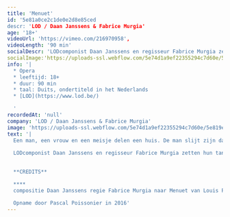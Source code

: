 ```yaml
---
title: 'Menuet'
id: '5e81a0ce2c1de0e2d8e85ced
descr: 'LOD / Daan Janssens & Fabrice Murgia'
age: '18+'
videoUrl: 'https://vimeo.com/216970958',
videoLength: '90 min'
socialDescr: 'LODcomponist Daan Janssens en regisseur Fabrice Murgia zetten hun tanden in de existentiële thema’s van Louis Paul Boons roman. De eenvoudige feiten worden drie maal na elkaar gepresenteerd, telkens door de ogen van een ander personage. De banale situatie krijgt hierdoor een tragische gelaagdheid. Eenzaamheid, schaamte en seksuele drift vormen de basis voor de 3D-visie op de mens die hier wordt getoond. Menuet schetst het portret van eenzame mensen die zweven tussen het normale en het abnormale, tussen zeggen en zwijgen. Daan Janssens en Fabrice Murgia gaan op zoek naar die spanning, in de overtuiging dat in die tussenzone het echte leven ligt.'
socialImage:'https://uploads-ssl.webflow.com/5e74d1a9ef22355294c7d60e/5e819e9be5593de53e3f8496_LOD_Menuet%20(c)%20Kurt%20Van%20der%20Elst_web.jpg'
info: '|
  * Opera
  * leeftijd: 18+
  * duur: 90 min
  * taal: Duits, ondertiteld in het Nederlands
  * [LOD](https://www.lod.be/)

  ‍'
recordedAt: 'null'
company: 'LOD / Daan Janssens & Fabrice Murgia'
image: 'https://uploads-ssl.webflow.com/5e74d1a9ef22355294c7d60e/5e819e9be5593de53e3f8496_LOD_Menuet%20(c)%20Kurt%20Van%20der%20Elst_web.jpg'
text: '|
  Een man, een vrouw en een meisje delen een huis. De man slijt zijn dagen in de vrieskelder van een bedrijf. Om de tijd te doden verzamelt hij krantenknipsels van allerhande gruwelijkheden. Zijn hyperactieve echtgenote verliest zich ondertussen in het geregel van het huishouden en in het maken van kinderkleertjes die ze verkoopt via haar zwager. Het huishoudhulpje dat haar bijstaat, speelt de hoofdrol in de verlangens van de man. Die klassieke driehoeksverhouding ontvouwt zich in Menuet tot een grootse tragedie in huiskamerformaat.
  
  LODcomponist Daan Janssens en regisseur Fabrice Murgia zetten hun tanden in de existentiële thema’s van Louis Paul Boons roman. De eenvoudige feiten worden drie maal na elkaar gepresenteerd, telkens door de ogen van een ander personage. De banale situatie krijgt hierdoor een tragische gelaagdheid. Eenzaamheid, schaamte en seksuele drift vormen de basis voor de 3D-visie op de mens die hier wordt getoond.  Menuet schetst het portret van eenzame mensen die zweven tussen het normale en het abnormale, tussen zeggen en zwijgen. Daan Janssens en Fabrice Murgia gaan op zoek naar die spanning, in de overtuiging dat in die tussenzone het echte leven ligt.
  

  **CREDITS**

  **‍**
  compositie Daan Janssens regie Fabrice Murgia naar Menuet van Louis Paul Boon, vertaald naar het Duits door Barbara en Alfred Antkowiak; gepubliceerd als Menuett door Aufbau-Verlag Berlin und Weimar, 1975; © Aufbau Verlag GmbH & Co. KG, Berlin 1975, 2008. De roman is verkrijgbaar in deze editie: Alexander Verlag, Berlin 201 dramaturgie Barbara Engelhardt dirigent Filip Rathé zang Cécile Granger (sopraan), Raimund Nolte (bariton), Tineke Van Ingelgem (sopraan), Ekaterina Levental (sopraan) ensemble SPECTRA: Jan Sciffer (cello), Lisa De Boos (contrabas, in Luxemburg), Ben Faes (contrabas, in Brussel & Straatsburg), Gabi Sultana (piano), An Raskin (bajan), Frank Van Eycken (percussie), Charles Michiels (klarinet), Wim Van Volsem (fagot), Simon Haspeslagh (hoorn, in Straatsburg & Luxemburg), Pieter Vandermeiren (trombone) regieassistent Maxime Glaude stiliste Emilie Jonet sculpturen Anne Marcq, Anne Goldschmidt video-ontwerp Giacinto Caponio lichtontwerp Enrico Bagnoli scenograaf Vincent Lemaire kopiist Frederik Neyrinck repetitor Gabi Sultana technische coördinatie Nic Roseeuw techniek Kurt Bethuyne, Victor Hidalgo, Wim Piqueur, Chris Vanneste ontwikkeling elektronica Centre Henri Pousseur productieleiding Isabel Vermeulen productie LOD muziektheater coproductie Théâtre National Wallonie – Bruxelles, deSingel, SPECTRA, Les Théâtres de la Ville de Luxembourg, Le Maillon - Théâtre de Strasbourg Scène européenne, Artara, La Monnaie / De Munt, Centre Henri Pousseur met de steun van ENOA AND CREATIVE EUROPE PROGRAMME OF THE EUROPEAN UNION, Cultureel Akkoord Vlaamse Gemeenschap en Franse Gemeenschap.

  Opname door Pascal Poissonier in 2016'
---
```

